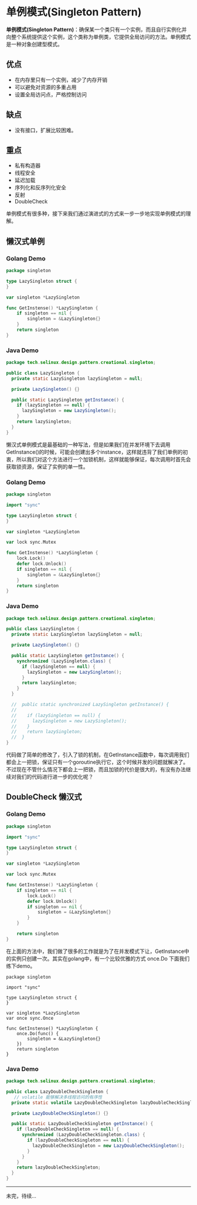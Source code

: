 # 单例模式(Singleton Pattern)

**单例模式(Singleton Pattern)**：确保某一个类只有一个实例，而且自行实例化并向整个系统提供这个实例，这个类称为单例类，它提供全局访问的方法。单例模式是一种对象创建型模式。

## 优点

- 在内存里只有一个实例，减少了内存开销
- 可以避免对资源的多重占用
- 设置全局访问点，严格控制访问

## 缺点

- 没有接口，扩展比较困难。

## 重点

- 私有构造器
- 线程安全
- 延迟加载
- 序列化和反序列化安全
- 反射
- DoubleCheck

单例模式有很多种，接下来我们通过演进式的方式来一步一步地实现单例模式的理解。

## 懒汉式单例

### Golang Demo

```go
package singleton

type LazySingleton struct {
}

var singleton *LazySingleton

func GetInstense() *LazySingleton {
    if singleton == nil {
        singleton = &LazySingleton{}
    }
    return singleton
}
```

### Java Demo

```java
package tech.selinux.design.pattern.creational.singleton;

public class LazySingleton {
  private static LazySingleton lazySingleton = null;

  private LazySingleton() {}

  public static LazySingleton getInstance() {
    if (lazySingleton == null) {
      lazySingleton = new LazySingleton();
    }
    return lazySingleton;
  }
}
```

懒汉式单例模式是最基础的一种写法，但是如果我们在并发环境下去调用GetInstance()的时候，可能会创建出多个instance，这样就违背了我们单例的初衷，所以我们对这个方法进行一个加锁机制，这样就能够保证，每次调用时首先会获取锁资源，保证了实例的单一性。

### Golang Demo

```go
package singleton

import "sync"

type LazySingleton struct {
}

var singleton *LazySingleton

var lock sync.Mutex

func GetInstense() *LazySingleton {
    lock.Lock()
    defer lock.Unlock()
    if singleton == nil {
        singleton = &LazySingleton{}
    }
    return singleton
}
```

### Java Demo

```java
package tech.selinux.design.pattern.creational.singleton;

public class LazySingleton {
  private static LazySingleton lazySingleton = null;

  private LazySingleton() {}

  public static LazySingleton getInstance() {
    synchronized (LazySingleton.class) {
      if (lazySingleton == null) {
        lazySingleton = new LazySingleton();
      }
      return lazySingleton;
    }
  }

  //  public static synchronized LazySingleton getInstance() {
  //
  //    if (lazySingleton == null) {
  //      lazySingleton = new LazySingleton();
  //    }
  //    return lazySingleton;
  //  }
}
```

代码做了简单的修改了，引入了锁的机制，在GetInstance函数中，每次调用我们都会上一把锁，保证只有一个goroutine执行它，这个时候并发的问题就解决了。不过现在不管什么情况下都会上一把锁，而且加锁的代价是很大的，有没有办法继续对我们的代码进行进一步的优化呢？

## DoubleCheck 懒汉式

### Golang Demo

```go
package singleton

import "sync"

type LazySingleton struct {
}

var singleton *LazySingleton

var lock sync.Mutex

func GetInstense() *LazySingleton {
    if singleton == nil {
        lock.Lock()
        defer lock.Unlock()
        if singleton == nil {
            singleton = &LazySingleton{}
        }
    }

    return singleton
}
```

在上面的方法中，我们做了很多的工作就是为了在并发模式下让，GetInstance中的实例只创建一次。其实在golang中，有一个比较优雅的方式 once.Do 下面我们练下demo。

```golang
package singleton

import "sync"

type LazySingleton struct {
}

var singleton *LazySingleton
var once sync.Once

func GetInstense() *LazySingleton {
    once.Do(func() {
        singleton = &LazySingleton{}
    })
    return singleton
}
```

### Java Demo

```java
package tech.selinux.design.pattern.creational.singleton;

public class LazyDoubleCheckSingleton {
   // volatile 能够解决多线程访问的有序性
  private static volatile LazyDoubleCheckSingleton lazyDoubleCheckSingleton = null;

  private LazyDoubleCheckSingleton() {}

  public static LazyDoubleCheckSingleton getInstance() {
    if (lazyDoubleCheckSingleton == null) {
      synchronized (LazyDoubleCheckSingleton.class) {
        if (lazyDoubleCheckSingleton == null) {
          lazyDoubleCheckSingleton = new LazyDoubleCheckSingleton();
        }
      }
    }
    return lazyDoubleCheckSingleton;
  }
}
```

---

未完，待续...